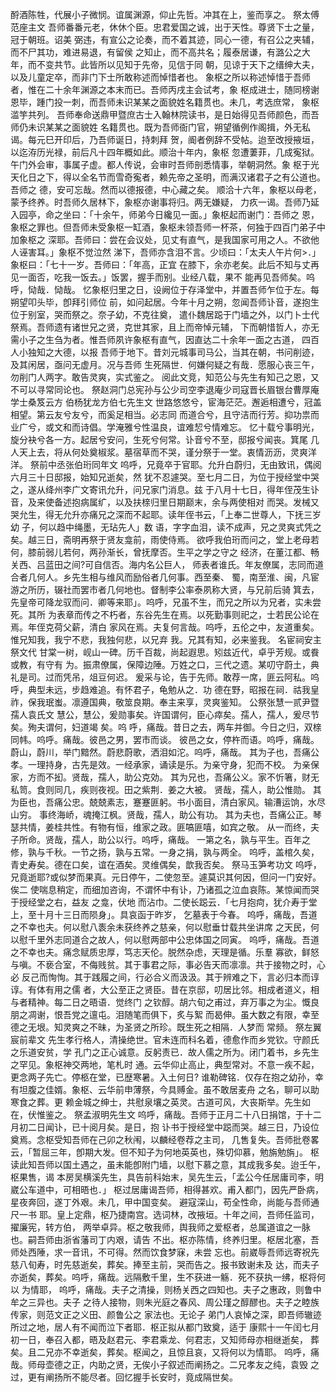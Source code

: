 <!-- { "loadSidebar": true } -->
酹酒陈牲，代展小子微悯。谊属渊源，仰止先哲。冲其在上，鉴而享之。
祭太傅范座主文
吾师番番元老，休休个臣。忠君爱国之诚，出于天性。尊贤下士之量，冠于朝班。诏美
弼违，有宣公之论奏，而不着其迹，同心一德，有召公之夹辅，而不尸其功，难进易退，有留侯
之知止，而不高共名；履泰居谦，有潞公之大年，而不变共节。此皆所以见知于先帝，见信于同
朝，见谅于天下之缙绅大夫，以及儿童定卒，而非门下士所敢称述而悼惜者也。
象枢之所以称述悼惜于吾师者，惟在二十余年渊源之本末而已。吾师丙戌主会试考，象
枢成进士，随同榜谢恩毕，踵门投一刺，而吾师未识某某之面貌姓名籍贯也。未几，考选庶常，
象枢滥竽共列。
吾师奉命送鼎甲暨庶古士入翰林院读书，是日始得见吾师颜色，而吾师仍未识某某之面貌姓
名籍贯也。既为吾师衙门官，朔望循例作阁揖，外无私谒。每元巳开印后，乃吾师诞日，持刺拜
贺，阍者例辞不受帖。迨至改授掖垣，以迄洊历光禄，前后凡十四年概如此。顺治十年内，象枢
忽遭萋菲，几成寃狱。午门外会审，事属子虚。都人传说，会审时吾师剖悉情事，举朝洞然。象
枢于光天化日之下，得以全名节而雪奇寃者，赖先帝之圣明，而满汉诸君子之有公道也。吾师之
德，安可忘哉。然而以德报德，中心藏之矣。
顺洽十六年，象枢以母老，蒙予终养。时吾师久居林下，象枢亦谢事将归。两无嫌疑，
力疚一谒。吾师乃延入园亭，命之坐曰：「十余午，师弟今日纔见一面。」象枢起而谢门：吾师之
恩，象枢之罪也。但吾师未受象枢一缸酒，象枢未领吾师一杯茶，何独于四百门弟子中加象枢之
深耶。吾师曰：尝在会议处，见丈有直气，是我国家可用之人。不欲他人诬害耳。」象枢不觉泣然
涕下，吾师亦含泪不言。少顷曰：「太夫人午片何>．」象枢曰：「七十一岁。吾师曰：「年高，正宜
在膝下，余亦老矣。此后不知与丈再见一面否，吃我一饭去。」饭罢，握手而别。业经八载，果不
能再见吾师矣。呜呼，恸哉．恸哉。
忆象枢归里之日，设阙位于存泽堂中，并置吾师乍位于左。每朔望叩头毕，卽拜引师位
前，如问起居。今年十月之朔，忽闻吾师讣音，遂抱生位于别室，哭而祭之。奈子幼，不克往奠，
遣仆魏居跽于门墙之外，以门卜士代祭焉。吾师遗有诸世兄之贤，克世其家，且上而帝悼元辅，
下而朝惜哲人，亦无需小子之生刍为者。惟吾师夙许象枢有直气，因直达二十余年一面之古道，
四百人小独知之大德，以报
吾师于地下。昔刘元城事司马公，当其在朝，书问削迹，及其闲居，亟问无虚月。况与吾师
生死隔世．何嫌何疑之有哉．愿服心丧三午，勿削门人两字。敢告灵爽，实式鉴之。
阅此文竞，知范公与先生有知己之恩，又不可以寻常同论也。
祭赵洞门总宪孙与公少司空李退庵少司寇晋长眉银台曹厚庵学士桑笈云方
伯杨犹龙方伯七先生文
世路悠悠兮，宦海茫茫。邂逅相遭兮，冠盖相望。第云友兮友兮，而奚足相当。必志同
而道合兮，且守洁而行芳。抑功祟而业广兮，或文和而诗倡。学淹雅兮性温良，谊难恝兮情难忘。
忆十载兮事明光，旋分袂兮各一方。起居兮安问，生死兮何常。讣音兮不至，邸报兮闻丧。箕尾
几人天上去，将从何处奠椒浆。墓宿草而不哭，谨分祭于一堂。衷情沥沥，灵爽洋洋。
祭前中丞张伯珩同年文
呜呼，兄竟卒于官耶。允升白蔚归，无由致讯，偶阅六月三十日邸报，始知兄逝矣，然
犹不忍遽哭。至七月二日，为位于授经堂中哭之，遂从绛州李广文寄讯允升，问兄家门消息。兹
于八月十七日，得年侄茂生讣音，及来使备述抱病属纩，以及扶榇归里日期巅末，余与两使相对
而哭。发械又哭允生，得无允升亦痛兄之深而不起耶。读年侄书云，「上奉二世尊人，下抚三岁幼
子，何以趋中绳墨，无玷先人」数
语，字字血泪，读不成声，兄之灵爽式凭之矣。越三日，斋明再祭于贤友龛前，雨使侍焉。
欲呼我伯珩而问之，堂上老母若何，膝前弱儿若何，两孙渐长，曾抚摩否。生平之学之守之
经济，在董江都、畅关西、吕蓝田之间?可自信否。海内名公巨人，
师表者谁氏。年友僚属，志同而道合者几何人。乡先生相与维风而励俗者几何事。西至秦、
蜀，南至淮、闽，凡宦游之所历，辍社而罢市者几何地也。督制李公率泰夙称大贤，与兄前后骑
箕去，先皇帝可降龙驭而问．卿等来耶」。呜呼，兄虽不生，而兄之所以为兄者，实未尝死。其所
为表章而传之不朽者，东谷先生在焉。以死勤事则祀之，士若民公论在焉。年侄克荷父薪，清白
家风在焉。夫复何言哉。呜呼，五伦之中，友道重矣。惟兄知我，我宁不悲，我独何悲，以兄弃
我。兄其有知，必来鉴我。
名宦祠安主祭文代
甘棠一树，岘山一碑。历千百裁，尚起遐思。矧兹近代，卓乎芳规。或飬或教，有守有
为。振肃僚属，保障边陲。万姓之口，三代之遗。某叨守蔚土，典礼是司。过而凭吊，俎豆何迟。
爰采与论，告于先师。敢荐一席，匪云阿私。呜呼，典型未远，步趋难追。有怀君子，龟勉从之．功
德在野，昭报在祠．祜我皇祚，保我珉蚩。凛遵国典，敬筮良期。奉主来享，灵爽鉴知。
公祭张慧一贰尹暨孺人袁氏文
慧公，慧公，爰勋事矣。许国谓何，臣心瘁矣。孺人，孺人，爰尽节矣。殉夫谓何，妇道竭
矣。呜
呼，痛哉。昔日之去，两车并御。今日之归，双榇同帏。呜呼。痛哉。彼邑之男，罢市而谈。
彼邑之女，停杵而语。呜呼，痛哉。蔚山，蔚川，举门黯然。蔚悲蔚歌，洒泪如沱。呜呼，痛哉。
其为子也，吾痛公孝。一理持身，古先是效。一经承家，诵读是乐。为亲守身，犯而不校。
为亲保家，方而不抝。贤哉，孺人，助公克効。
其为兄也，吾痛公义。家不忻箸，财无私笥。食则同几，疾则夜视。田之紫荆．姜之大被。
贤哉，孺人，助公惟勋。
其为臣也，吾痛公忠。兢兢素志，蹇蹇匪躬。书小面目，清白家风。输漕运饷，水尽山穷。
事终海峤，魂掩江枫。贤哉，孺人，助公有功。
其为夫也，吾痛公正。琴瑟共情，姜桂共性。有物有恒，维家之政。匪嗃匪嘻，如宾之敬。
从一而终，夫子所命。贤哉，孺人，助公以行。呜呼，痛哉。
一第之名，孰与平生。百年之修，孰与千秋。一节之扬，孰与五常。一身之捐，孰与两全。
呜呼，盖棺久矣，青史寿矣。德在口矣，谊在酒矣。灵维偶矣，歆我否矣。
祭马玉笋考功文
呜呼，兄竟逝耶?或似梦而果真。元日停午，二使忽至。遽莫识其何因，但问一门安好。俟二
使喘息稍定，而细加咨询，不谓怀中有讣，乃诸孤之泣血哀陈。某惊闻而哭于授经堂之右，益友
之龛，伏地
而沾巾。二使长跽云．「七月抱疴，犹介寿于堂上，至十月十三日而陨身」。具哀函于昨岁，
乞墓表于今春。
呜呼，痛哉，吾道之不幸也夫。何以慰八袠余未获终养之慈亲，何以慰垂廿载共坐讲席
之天民，何以慰千里外志同道合之故人，何以慰两部中公忠体国之同寅。
呜呼，痛哉。吾道之不幸也夫。痛念赋质忠厚，笃志天伦。脱然杂虑，天理是循。乐羣
寡欲，鲜怒与嗔。不亵合室，不侮贱贫。其于事君之际，事必告天而凛凛。共于接物之时，心必
反己而恂恂。其于践履之间，行必合义而汲汲。其于辨难之下，言必归本而谆谆。有体有用之儒
者，大公至正之贤臣。昔在京邸，叨居比邻。相成者道义，相与者精神。每二日之晤语．觉终门
之钦醇。胡六旬之甫过，弃万事之为尘。慨良朋之凋谢，恨吾党之邅屯。泪随笔而俱下，炙与絮
而曷伸。虽大数之有限，幸至德之无垠。知灵爽之不昧，为圣贤之所珍。既生死之相隔．人梦而
常频。
祭左翼宸前辈文
先生孝行格人，清操绝世。官未连而科名着，德愈作而乡党钦。守颜氏之乐道安贫，学
孔门之正心诚意。反躬责已．故人儒之所为。闭门着书，乡先生之罕见。象枢神交两地，笔札时
通。云华仰止高止，典型常对。不意一疾不起，更念两子先亡。停柩在堂，已歴寒暑。入土何日?
谁勒碑铭．仅存在抱之幼孙，幸有坦腹之佳婿。象枢、云华前申薄祭，今具赙金。虽不敢居麦舟
之名，聊可以助寒食之葬。更
赖金城之绅士，共慰泉壤之英灵。古道可风，大丧斯举。先生如在，伏惟鉴之。
祭孟淑明先生文
呜呼，痛哉。吾师于正月二十八日捐馆，于十二月初二日闻讣，已十阅月矣。是日，抱
讣书于授经堂中跽而哭。越三日，乃设位奠焉。念枢受知吾师在己卯之秋闱，以麟经卷荐之主司，
几售复失。吾师批卷畧云，「暂屈三年，卽期大发。但不知子为何地英英也，殊切仰慕，勉旃勉旃」。
枢读此知吾师以国土遇之，虽未能卽附门墙，以慰下慕之意，其成我多矣。迨壬午，枢果售，谒
本房吴横溪先生，具告前科始末，吴先生云，「孟公今任居庸司李，明崴公车道中，可相晤也．」
枢过居庸谒吾师，相得甚欢。甫入都门，因先严卧病，星夜奔回，遂丁外艰。未几，甲中国变矣。
避寇深山，苟全性命，尚能与吾师通尺一书
耶。皇上定鼎，枢乃捷南宫。选词林，改掖垣。十年之间，吾师任监司，擢廉宪，转方伯，
两举卓异。枢之敬我师，舆我师之爱枢者，总属道谊之一脉也。嗣吾师由浙省藩司丁内艰，请告
不出。枢亦陈情，终养归里。枢居北塞，吾师处西陲，求一音讯，不可得。然而饮食梦寐，未尝
忘也。前崴辱吾师远寄祝先慈八旬寿，时先慈逝矣，葬矣。捧至主前，哭而告之。报书致谢未及
达，而夫子亦逝矣，葬矣。呜呼，痛哉。远隔敷千里，生不获进一觞．死不获执一绋，枢将何以
为情耶，
呜呼，痛哉。夫子之清操，则杨关西之四知也。夫子之惠政，则鲁中牟之三异也。夫子
之待人接物，则朱光庭之春风、周公瑾之醇醪也。夫子之睦族传家，则范文正之义田、颜鲁公之
家法也。无论子
弟门人哀悼之深，即吾师辙迹所过之地，居人有不闻而泣下者耶．枢正拟从都门致奠，适于
康熙十一午闰七月初一日，奉召入都，晤及赵君元、李君乘龙、何君志，又知师母亦相继逝矣，
葬矣。且二兄亦不幸逝矣，葬矣。枢闻之，且惊且哀，又将何以为情耶。
呜呼，痛哉。师母壶德之正，内助之贤，无俟小子叙述而阐扬之。二兄孝友之纯，袁毁
之过，更有阐扬所不能尽者。回忆握手长安时，竟成隔世矣。
